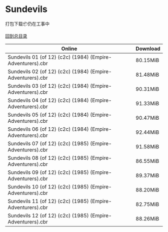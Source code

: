 # Sundevils

打包下载📦仍在工事中

[回到总目录](/Catalogs.md)







Online | Download
--- | ---
Sundevils 01 (of 12) (c2c) (1984) (Empire-Adventurers).cbr | 80.15MiB
Sundevils 02 (of 12) (c2c) (1984) (Empire-Adventurers).cbr | 81.48MiB
Sundevils 03 (of 12) (c2c) (1984) (Empire-Adventurers).cbr | 90.31MiB
Sundevils 04 (of 12) (c2c) (1984) (Empire-Adventurers).cbr | 91.33MiB
Sundevils 05 (of 12) (c2c) (1984) (Empire-Adventurers).cbr | 90.47MiB
Sundevils 06 (of 12) (c2c) (1984) (Empire-Adventurers).cbr | 92.44MiB
Sundevils 07 (of 12) (c2c) (1985) (Empire-Adventurers).cbr | 91.58MiB
Sundevils 08 (of 12) (c2c) (1985) (Empire-Adventurers).cbr | 86.55MiB
Sundevils 09 (of 12) (c2c) (1985) (Empire-Adventurers).cbr | 89.37MiB
Sundevils 10 (of 12) (c2c) (1985) (Empire-Adventurers).cbr | 88.20MiB
Sundevils 11 (of 12) (c2c) (1985) (Empire-Adventurers).cbr | 82.75MiB
Sundevils 12 (of 12) (c2c) (1985) (Empire-Adventurers).cbr | 88.26MiB